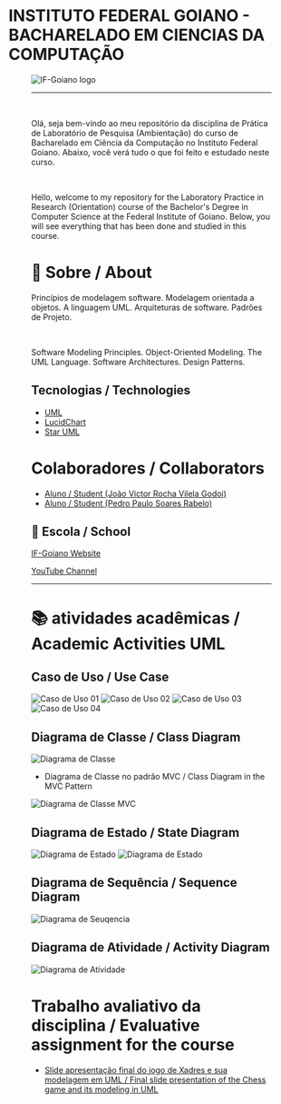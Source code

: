 # INSTITUTO FEDERAL GOIANO - BACHARELADO EM CIENCIAS DA COMPUTAÇÃO
<figure>

  <img src="logo IF-Goiano.png" alt="IF-Goiano logo">

---

<br>
  
Olá, seja bem-vindo ao meu repositório da disciplina de Prática de Laboratório de Pesquisa (Ambientação) do curso de Bacharelado em Ciência da Computação no Instituto Federal Goiano. Abaixo, você verá tudo o que foi feito e estudado neste curso.
  

<br>

  
Hello, welcome to my repository for the Laboratory Practice in Research (Orientation) course of the Bachelor's Degree in Computer Science at the Federal Institute of Goiano. Below, you will see everything that has been done and studied in this course.


# :rocket: Sobre / About

Princípios de modelagem software. Modelagem orientada a objetos. A linguagem UML.
Arquiteturas de software. Padrões de Projeto.

<br>


Software Modeling Principles. Object-Oriented Modeling. The UML Language.
Software Architectures. Design Patterns.

## Tecnologias / Technologies

 * [UML](https://www.uml.org/)
 * [LucidChart](https://www.lucidchart.com/pages/landing?utm_source=google&utm_medium=cpc&utm_campaign=_chart_en_tier3_mixed_search_brand_exact_&km_CPC_CampaignId=1484560207&km_CPC_AdGroupID=60168114191&km_CPC_Keyword=lucid%20chart&km_CPC_MatchType=e&km_CPC_ExtensionID=&km_CPC_Network=g&km_CPC_AdPosition=&km_CPC_Creative=442433234360&km_CPC_TargetID=kwd-55720648523&km_CPC_Country=9074194&km_CPC_Device=c&km_CPC_placement=&km_CPC_target=&gclid=CjwKCAjwyqWkBhBMEiwAp2yUFteZ_w0KOZx5uZf0htQWwvjuylzqI0efErItZk48JSvsASkBKrNrBBoChOkQAvD_BwE)
  * [Star UML]( https://staruml.io/)
  
  
# Colaboradores / Collaborators

  * [Aluno / Student (João Victor Rocha Vilela Godoi)](https://github.com/Joao-Victor-RVG)
  * [Aluno / Student (Pedro Paulo Soares Rabelo)](https://github.com/SwloBr)
  
  
  
## 🏫 Escola / School 

[IF-Goiano Website](https://ifgoiano.edu.br/home/index.php)

[YouTube Channel](https://www.youtube.com/user/ifgoiano)
  
  
  ---
  # :books: atividades acadêmicas / Academic Activities  UML 
  
  ## Caso de Uso / Use Case


  ![Caso de Uso 01](./Caso%20de%20uso%20UML%2001.png)
  ![Caso de Uso 02](./Caso%20de%20uso%20uml%2002.png)
  ![Caso de Uso 03](./Caso%20de%20uso%20UML%2003.png)
  ![Caso de Uso 04](./Caso%20de%20uso%20UML%2004.png)

  
  ## Diagrama de Classe / Class Diagram

  ![Diagrama de Classe](./Diagrama%20de%20Classe.png)


  * Diagrama de Classe no padrão MVC / Class Diagram in the MVC Pattern


  ![Diagrama de Classe MVC](./Diagrama%20de%20Classe%20MVC.png)
  
  ## Diagrama de Estado / State Diagram

  ![Diagrama de Estado](./Diagrama%20de%20estado%2001.png)
  ![Diagrama de Estado](./Diagrama%20de%20estado%2002.png)
  
  ## Diagrama de Sequência / Sequence Diagram

  ![Diagrama de Seuqencia](./Diagrama%20de%20sequencia.png)

  
  ## Diagrama de Atividade / Activity Diagram

  ![Diagrama de Atividade](./Diagrama%20de%20Atividade.png)


  
  
  # Trabalho avaliativo da disciplina / Evaluative assignment for the course
  
 * [Slide apresentação final do jogo de Xadres e sua modelagem em UML  /  Final slide presentation of the Chess game and its modeling in UML](https://docs.google.com/presentation/d/1FbSgOG7UIUUrjjKw4PtNoJwyogETm0ft/edit?usp=sharing&ouid=108879520035228419943&rtpof=true&sd=true)
